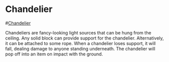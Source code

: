 # Chandelier

#[Chandelier](block:betterwithaddons:chandelier@0)

Chandeliers are fancy-looking light sources that can be hung from the ceiling. Any solid block can provide support for the chandelier. Alternatively, it can be attached to some rope.
When a chandelier loses support, it will fall, dealing damage to anyone standing underneath. The chandelier will pop off into an item on impact with the ground.